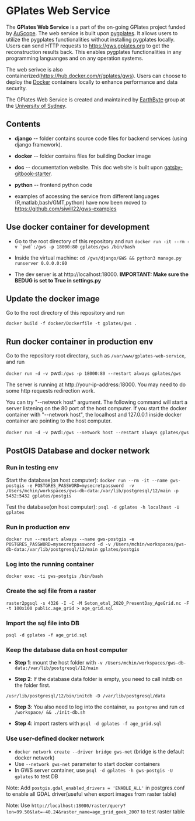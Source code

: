 # GPlates Web Service

The **GPlates Web Service** is a part of the on-going GPlates project funded by [AuScope](https://www.auscope.org.au/). 
The web service is built upon [pygplates](https://www.gplates.org/docs/pygplates/index.html). 
It allows users to utilize the pygplates functionalities without installing pygplates locally. 
Users can send HTTP requests to https://gws.gplates.org to get the reconstruction results back. 
This enables pygplates functionalities in any programming languanges and on any operation systems.

The web serivce is also containerized(https://hub.docker.com/r/gplates/gws). Users can choose to deploy the [Docker](https://www.docker.com/) containers locally 
to enhance performance and data security. 

The GPlates Web Service is created and maintained by [EarthByte](https://www.earthbyte.org) group at the [University of Sydney](https://www.sydney.edu.au/).


## Contents

- **django** -- folder contains source code files for backend services (using django framework).  

- **docker** -- folder contains files for building Docker image

- **doc** -- documentation website. This doc website is built upon [gatsby-gitbook-starter](https://www.gatsbyjs.com/starters/hasura/gatsby-gitbook-starter/).

- **python** -- frontend python code

- examples of accessing the service from different languages (R,matlab,bash/GMT,python) have now been moved to https://github.com/siwill22/gws-examples


## Use docker container for development

* Go to the root directory of this repository and run  ``docker run -it --rm -v `pwd`:/gws -p 18000:80 gplates/gws /bin/bash``

* Inside the virtual machine: `cd /gws/django/GWS && python3 manage.py runserver 0.0.0.0:80`

* The dev server is at http://localhost:18000. **IMPORTANT: Make sure the BEDUG is set to True in settings.py**


## Update the docker image

Go to the root directory of this repository and run 

`docker build -f docker/Dockerfile -t gplates/gws .`


## Run docker container in production env

Go to the repository root directory, such as `/var/www/gplates-web-service`, and run

`docker run -d -v `pwd`:/gws -p 18000:80 --restart always gplates/gws`

The server is running at http://your-ip-address:18000. You may need to do some http requests redirection work.

You can try "--network host" argument. The following command will start a server listening on the 80 port of the host computer.
If you start the docker container with "--network host", the localhost and 127.0.0.1 inside docker container are pointing to the host computer. 

`docker run -d -v `pwd`:/gws --network host --restart always gplates/gws`


## PostGIS Database and docker network

### Run in testing env

Start the database(on host computer): ``docker run --rm -it --name gws-postgis -e POSTGRES_PASSWORD=mysecretpassword  -v /Users/mchin/workspaces/gws-db-data:/var/lib/postgresql/12/main -p 5432:5432 gplates/postgis``

Test the database(on host computer): `psql -d gplates -h localhost -U gplates`

### Run in production env

``docker run --restart always --name gws-postgis -e POSTGRES_PASSWORD=mysecretpassword -d -v /Users/mchin/workspaces/gws-db-data:/var/lib/postgresql/12/main gplates/postgis``

### Log into the running container

`docker exec -ti gws-postgis /bin/bash`

### Create the sql file from a raster

`raster2pgsql -s 4326 -I -C -M Seton_etal_2020_PresentDay_AgeGrid.nc -F -t 100x100 public.age_grid > age_grid.sql`

### Import the sql file into DB

`psql -d gplates -f age_grid.sql`

### Keep the database data on host computer

- **Step 1**: mount the host folder with `-v /Users/mchin/workspaces/gws-db-data:/var/lib/postgresql/12/main`

- **Step 2**: If the database data folder is empty, you need to call initdb on the folder first.

`/usr/lib/postgresql/12/bin/initdb -D /var/lib/postgresql/data`

- **Step 3**: You also need to log into the container, `su postgres` and run `cd /workspace/ && ./init-db.sh`

- **Step 4**: import rasters with `psql -d gplates -f age_grid.sql`

### Use user-defined docker network

- `docker network create --driver bridge gws-net` (bridge is the default docker network)
- Use `--network gws-net` parameter to start docker containers
- In GWS server container, use `psql -d gplates -h gws-postgis -U gplates` to test DB


Note: Add `postgis.gdal_enabled_drivers = 'ENABLE_ALL'` in postgres.conf to enable all GDAL driver(useful when export images from raster table)

Note: Use `http://localhost:18000/raster/query?lon=99.50&lat=-40.24&raster_name=age_grid_geek_2007` to test raster table

